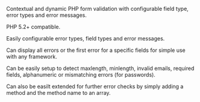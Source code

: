 Contextual and dynamic PHP form validation with configurable field type, error types and error messages.

PHP 5.2+ compatible.

Easily configurable error types, field types and error messages.

Can display all errors or the first error for a specific fields for simple use with any framework.

Can be easily setup to detect maxlength, minlength, invalid emails, required fields, alphanumeric or mismatching errors (for passwords).

Can also be easilt extended for further error checks by simply adding a method and the method name to an array.
